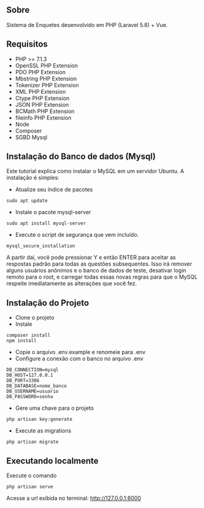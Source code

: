 ## Sobre
Sistema de Enquetes desenvolvido em PHP (Laravel 5.8) + Vue.

## Requisitos
- PHP >= 7.1.3
- OpenSSL PHP Extension
- PDO PHP Extension
- Mbstring PHP Extension
- Tokenizer PHP Extension
- XML PHP Extension
- Ctype PHP Extension
- JSON PHP Extension
- BCMath PHP Extension
- fileinfo PHP Extension
- Node
- Composer
- SGBD Mysql

## Instalação do Banco de dados (Mysql)
Este tutorial explica como instalar o MySQL em um servidor Ubuntu.
A instalação é simples: 
- Atualize seu índice de pacotes
```
sudo apt update
```
- Instale o pacote mysql-server
```
sudo apt install mysql-server
```
- Execute o script de segurança que vem incluído.
```
mysql_secure_installation
```
A partir daí, você pode pressionar Y e então ENTER para aceitar as respostas padrão para todas as questões subsequentes. Isso irá remover alguns usuários anônimos e o banco de dados de teste, desativar login remoto para o root, e carregar todas essas novas regras para que o MySQL respeite imediatamente as alterações que você fez.

## Instalação do Projeto
- Clone o projeto
- Instale
```
composer install
npm install
```
- Copie o arquivo .env.example e renomeie para .env
- Configure a conexão com o banco no arquivo .env
```
DB_CONNECTION=mysql
DB_HOST=127.0.0.1
DB_PORT=3306
DB_DATABASE=nome_banco
DB_USERNAME=usuario
DB_PASSWORD=senha
```
- Gere uma chave para o projeto
```
php artisan key:generate
```
- Execute as migrations
```
php artisan migrate
```

## Executando localmente
Execute o comando
```
php artisan serve
```
Acesse a url exibida no terminal: http://127.0.0.1:8000

